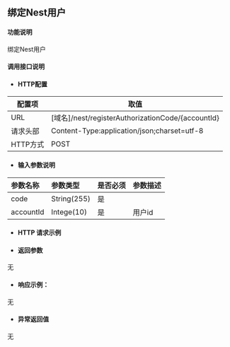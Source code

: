 ## 绑定Nest用户

#### 功能说明

绑定Nest用户

#### 调用接口说明

* #### HTTP配置

| 配置项 | 取值 |
| --- | --- |
| URL | \[域名\]/nest/registerAuthorizationCode/{accountId}|
| 请求头部 | Content-Type:application/json;charset=utf-8 |
| HTTP方式 | POST|

* #### 输入参数说明

| 参数名称 | 参数类型 | 是否必须 | 参数描述 |
| :--- | :--- | :--- | :--- |
| code| String\(255\) | 是 | |
|accountId|Intege\(10\)|是|用户id|


* #### HTTP 请求示例


* #### 返回参数

无


* #### 响应示例：

无

* #### 异常返回值

无



